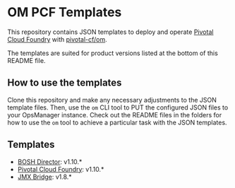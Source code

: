 # OM PCF Templates

This repository contains JSON templates to deploy and operate [Pivotal Cloud Foundry](https://pivotal.io/platform) with [pivotal-cf/om](https://github.com/pivotal-cf/om).

The templates are suited for product versions listed at the bottom of this README file.

## How to use the templates

Clone this repository and make any necessary adjustments to the JSON template files.
Then, use the `om` CLI tool to PUT the configured JSON files to your OpsManager instance.
Check out the README files in the folders for how to use the `om` tool to achieve a particular task with the JSON templates.

## Templates

- [BOSH Director](./bosh): v1.10.*
- [Pivotal Cloud Foundry](./pcf): v1.10.*
- [JMX Bridge](./products/jmx-bridge): v1.8.*